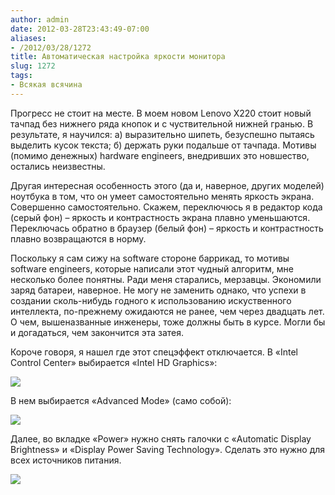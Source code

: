 ```yaml
---
author: admin
date: 2012-03-28T23:43:49-07:00
aliases:
- /2012/03/28/1272
title: Автоматическая настройка яркости монитора
slug: 1272
tags:
- Всякая всячина
---
```


Прогресс не стоит на месте. В моем новом Lenovo X220 стоит новый тачпад без нижнего ряда кнопок и с чуствительной нижней гранью. В результате, я научился: а) выразительно шипеть, безуспешно пытаясь выделить кусок текста; б) держать руки подальше от тачпада. Мотивы (помимо денежных) hardware engineers, внедривших это новшество, остались неизвестны.

Другая интересная особенность этого (да и, наверное, других моделей) ноутбука в том, что он умеет самостоятельно менять яркость экрана. Совершенно самостоятельно. Скажем, переключюсь я в редактор кода (серый фон) – яркость и контрастность экрана плавно уменьшаются. Переключась обратно в браузер (белый фон) – яркость и контрастность плавно возвращаются в норму.

<!--more-->Поскольку я сам сижу на software стороне баррикад, то мотивы software engineers, которые написали этот чудный алгоритм, мне несколько более понятны. Ради меня старались, мерзавцы. Экономили заряд батареи, наверное. Не могу не заменить однако, что успехи в создании сколь-нибудь годного к использованию искуственного интеллекта, по-прежнему ожидаются не ранее, чем через двадцать лет. О чем, вышеназванные инженеры, тоже должны быть в курсе. Могли бы и догадаться, чем закончится эта затея.

Короче говоря, я нашел где этот спецэффект отключается. В «Intel Control Center» выбирается «Intel HD Graphics»:

[![](/2012/03/intel_control_center.png)](/2012/03/intel_control_center.png)

В нем выбирается «Advanced Mode» (само собой):

[![](/2012/03/intel_hd_graphics.png)](/2012/03/intel_hd_graphics.png)

Далее, во вкладке «Power» нужно снять галочки с «Automatic Display Brightness» и «Display Power Saving Technology». Сделать это нужно для всех источников питания.

[![](/2012/03/automatic_display_brightness.png)](/2012/03/automatic_display_brightness.png)
